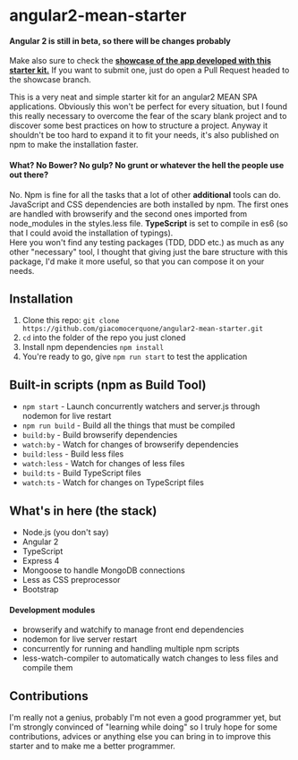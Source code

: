 # angular2-mean-starter
#### Angular 2 is still in beta, so there will be changes probably
Make also sure to check the [**showcase of the app developed with this starter kit.**](https://github.com/giacomocerquone/angular2-mean-starter/tree/showcase) If you want to submit one, just do open a Pull Request headed to the showcase branch.

This is a very neat and simple starter kit for an angular2 MEAN SPA applications. Obviously this won't be perfect for every situation, but I found this really necessary to overcome the fear of the scary blank project and to discover some best practices on how to structure a project.
Anyway it shouldn't be too hard to expand it to fit your needs, it's also published on npm to make the installation faster.

#### What? No Bower? No gulp? No grunt or whatever the hell the people use out there?
No. Npm is fine for all the tasks that a lot of other **additional** tools can do.
JavaScript and CSS dependencies are both installed by npm. The first ones are handled with browserify and the second ones imported from node_modules in the styles.less file. **TypeScript** is set to compile in es6 (so that I could avoid the installation of typings).
<br />
Here you won't find any testing packages (TDD, DDD etc.) as much as any other "necessary" tool, I thought that giving just the bare structure with this package, I'd make it more useful, so that you can compose it on your needs.

## Installation
1. Clone this repo: `git clone https://github.com/giacomocerquone/angular2-mean-starter.git`
2. `cd` into the folder of the repo you just cloned
3. Install npm dependencies `npm install`
4. You're ready to go, give `npm run start` to test the application

## Built-in scripts (npm as Build Tool)
+ `npm start` - Launch concurrently watchers and server.js through nodemon for live restart
+ `npm run build` - Build all the things that must be compiled
+ `build:by` - Build browserify dependencies
+ `watch:by` - Watch for changes of browserify dependencies
+ `build:less` - Build less files
+ `watch:less` - Watch for changes of less files
+ `build:ts` - Build TypeScript files
+ `watch:ts` - Watch for changes on TypeScript files

## What's in here (the stack)
+ Node.js (you don't say)
+ Angular 2
+ TypeScript
+ Express 4
+ Mongoose to handle MongoDB connections
+ Less as CSS preprocessor
+ Bootstrap

#### Development modules
+ browserify and watchify to manage front end dependencies
+ nodemon for live server restart
+ concurrently for running and handling multiple npm scripts
+ less-watch-compiler to automatically watch changes to less files and compile them

## Contributions
I'm really not a genius, probably I'm not even a good programmer yet, but I'm strongly convinced of "learning while doing" so I truly hope for some contributions, advices or anything else you can bring in to improve this starter and to make me a better programmer.

